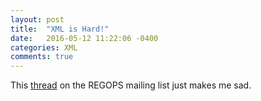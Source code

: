 ```yaml
---
layout: post
title:  "XML is Hard!"
date:   2016-05-12 11:22:06 -0400
categories: XML
comments: true
---
```

This [thread](https://nlnetlabs.nl/pipermail/regops/2016-May/000270.html)
on the REGOPS mailing list just makes me sad.
